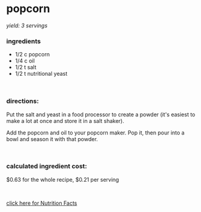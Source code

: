 # popcorn
*yield: 3 servings*

### ingredients
- 1/2 c popcorn
- 1/4 c oil
- 1/2 t salt
- 1/2 t nutritional yeast

<br>

### directions:

Put the salt and yeast in a food processor to create a powder (it's easiest to make a lot at once and store it in a salt shaker).

Add the popcorn and oil to your popcorn maker. Pop it, then pour into a bowl and season it with that powder.


<br>

### calculated ingredient cost:

$0.63 for the whole recipe, $0.21 per serving

<br>

[click here for Nutrition Facts](https://htmlpreview.github.io/?https://github.com/nate-thegrate/vegan-chef/blob/main/compile_recipes/nutrition/nutrition_labels/popcorn/nutrition_facts.html)